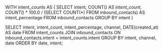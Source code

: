 WITH intent_counts AS (
    SELECT
        intent,
        COUNT(*) AS intent_count,
        COUNT(*) * 100.0 / (SELECT COUNT(*) FROM inbound_contacts) AS intent_percentage
    FROM inbound_contacts
    GROUP BY intent
)

SELECT
    intent,
    intent_count,
    intent_percentage,
    channel,
    DATE(created_at) AS date
FROM intent_counts
JOIN inbound_contacts ON inbound_contacts.intent = intent_counts.intent
GROUP BY intent, channel, date
ORDER BY date, intent;
